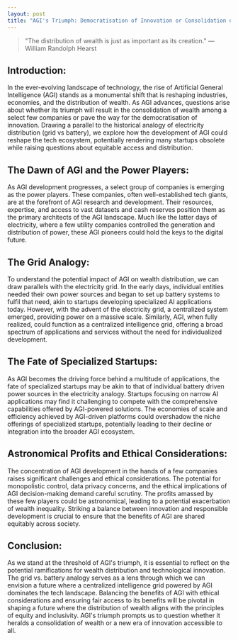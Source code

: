 ```yaml
---
layout: post
title: "AGI's Triumph: Democratisation of Innovation or Consolidation of Wealth?"
---
```


> "The distribution of wealth is just as important as its creation." —William Randolph Hearst

## Introduction:

In the ever-evolving landscape of technology, the rise of Artificial General Intelligence (AGI) stands as a monumental shift that is reshaping industries, economies, and the distribution of wealth. As AGI advances, questions arise about whether its triumph will result in the consolidation of wealth among a select few companies or pave the way for the democratisation of innovation. Drawing a parallel to the historical analogy of electricity distribution (grid vs battery), we explore how the development of AGI could reshape the tech ecosystem, potentially rendering many startups obsolete while raising questions about equitable access and distribution.

## The Dawn of AGI and the Power Players:

As AGI development progresses, a select group of companies is emerging as the power players. These companies, often well-established tech giants, are at the forefront of AGI research and development. Their resources, expertise, and access to vast datasets and cash reserves position them as the primary architects of the AGI landscape. Much like the latter days of electricity, where a few utility companies controlled the generation and distribution of power, these AGI pioneers could hold the keys to the digital future.

## The Grid Analogy:

To understand the potential impact of AGI on wealth distribution, we can draw parallels with the electricity grid. In the early days, individual entities needed their own power sources and began to set up battery systems to fulfil that need, akin to startups developing specialized AI applications today. However, with the advent of the electricity grid, a centralized system emerged, providing power on a massive scale. Similarly, AGI, when fully realized, could function as a centralized intelligence grid, offering a broad spectrum of applications and services without the need for individualized development.

## The Fate of Specialized Startups:

As AGI becomes the driving force behind a multitude of applications, the fate of specialized startups may be akin to that of individual battery driven power sources in the electricity analogy. Startups focusing on narrow AI applications may find it challenging to compete with the comprehensive capabilities offered by AGI-powered solutions. The economies of scale and efficiency achieved by AGI-driven platforms could overshadow the niche offerings of specialized startups, potentially leading to their decline or integration into the broader AGI ecosystem.

## Astronomical Profits and Ethical Considerations:

The concentration of AGI development in the hands of a few companies raises significant challenges and ethical considerations. The potential for monopolistic control, data privacy concerns, and the ethical implications of AGI decision-making demand careful scrutiny. The profits amassed by these few players could be astronomical, leading to a potential exacerbation of wealth inequality. Striking a balance between innovation and responsible development is crucial to ensure that the benefits of AGI are shared equitably across society.

## Conclusion:

As we stand at the threshold of AGI's triumph, it is essential to reflect on the potential ramifications for wealth distribution and technological innovation. The grid vs. battery analogy serves as a lens through which we can envision a future where a centralized intelligence grid powered by AGI dominates the tech landscape. Balancing the benefits of AGI with ethical considerations and ensuring fair access to its benefits will be pivotal in shaping a future where the distribution of wealth aligns with the principles of equity and inclusivity. AGI's triumph prompts us to question whether it heralds a consolidation of wealth or a new era of innovation accessible to all.
